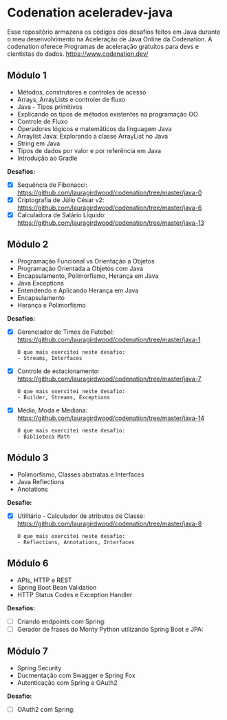 # Codenation aceleradev-java
Esse repositório armazena os códigos dos desafios feitos em Java durante o meu desenvolvimento na Aceleração de Java Online da Codenation.
A codenation oferece Programas de aceleração gratuitos para devs e cientistas de dados. https://www.codenation.dev/

## Módulo 1
* Métodos, construtores e controles de acesso
* Arrays, ArrayLists e controler de fluxo
* Java - Tipos primitivos
* Explicando os tipos de métodos existentes na programação OO
* Controle de Fluxo
* Operadores lógicos e matemáticos da linguagem Java
* Arraylist Java: Explorando a classe ArrayList no Java
* String em Java
* Tipos de dados por valor e por referência em Java
* Introdução ao Gradle

**Desafios:**
- [x] Sequência de Fibonacci: https://github.com/lauragirdwood/codenation/tree/master/java-0
- [x] Criptografia de Júlio César v2: https://github.com/lauragirdwood/codenation/tree/master/java-6
- [x] Calculadora de Salário Líquido: https://github.com/lauragirdwood/codenation/tree/master/java-13

## Módulo 2
* Programação Funcional vs Orientação a Objetos
* Programação Orientada a Objetos com Java
* Encapsulamento, Polimorfismo, Herança em Java
* Java Exceptions
* Entendendo e Aplicando Herança em Java
* Encapsulamento
* Herança e Polimorfismo

**Desafios:**
- [x] Gerenciador de Times de Futebol: https://github.com/lauragirdwood/codenation/tree/master/java-1 

      O que mais exercitei neste desafio:
      - Streams, Interfaces
- [x] Controle de estacionamento: https://github.com/lauragirdwood/codenation/tree/master/java-7

      O que mais exercitei neste desafio:
      - Builder, Streams, Exceptions
- [x] Média, Moda e Mediana: https://github.com/lauragirdwood/codenation/tree/master/java-14

      O que mais exercitei neste desafio:
      - Biblioteca Math 

## Módulo 3
* Polimorfismo, Classes abstratas e Interfaces
* Java Reflections
* Anotations

**Desafio:**
- [X] Utilitário - Calculador de atributos de Classe: https://github.com/lauragirdwood/codenation/tree/master/java-8

      O que mais exercitei neste desafio:
      - Reflections, Annotations, Interfaces
 
 ## Módulo 6
* APIs, HTTP e REST
* Spring Boot Bean Validation
* HTTP Status Codes e Exception Handler

**Desafios:**
- [ ] Criando endpoints com Spring:
- [ ] Gerador de frases do Monty Python utilizando Spring Boot e JPA:

 ## Módulo 7
* Spring Security
* Ducmentação com Swagger e Spring Fox
* Autenticação com Spring e OAuth2

**Desafio:**
- [ ] OAuth2 com Spring: 
